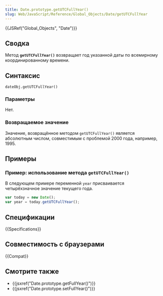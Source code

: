 ```yaml
---
title: Date.prototype.getUTCFullYear()
slug: Web/JavaScript/Reference/Global_Objects/Date/getUTCFullYear
---
```


{{JSRef("Global_Objects", "Date")}}

## Сводка

Метод **`getUTCFullYear()`** возвращает год указанной даты по всемирному координированному времени.

## Синтаксис

```
dateObj.getUTCFullYear()
```

### Параметры

Нет.

### Возвращаемое значение

Значение, возвращённое методом `getUTCFullYear()` является абсолютным числом, совместимым с проблемой 2000 года, например, 1995.

## Примеры

### Пример: использование метода `getUTCFullYear()`

В следующем примере переменной `year` присваивается четырёхзначное значение текущего года.

```js
var today = new Date();
var year = today.getUTCFullYear();
```

## Спецификации

{{Specifications}}

## Совместимость с браузерами

{{Compat}}

## Смотрите также

- {{jsxref("Date.prototype.getFullYear()")}}
- {{jsxref("Date.prototype.setFullYear()")}}
